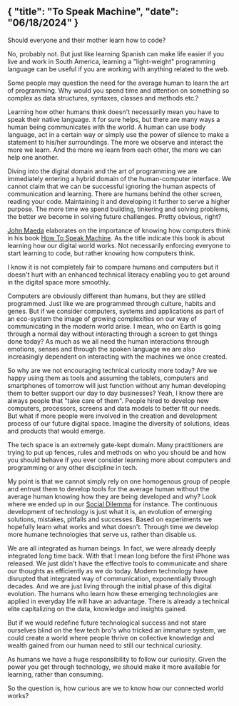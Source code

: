 {
  "title": "To Speak Machine",
  "date": "06/18/2024"
}
---

Should everyone and their mother learn how to code? 

No, probably not. But just like learning Spanish can make life easier if you live and work in South America, learning a "light-weight" programming language can be useful if you are working with anything related to the web.

Some people may question the need for the average human to learn the art of programming. Why would you spend time and attention on something so complex as data structures, syntaxes, classes and methods etc.?

Learning how other humans think doesn't necessarily mean you have to speak their native language. It for sure helps, but there are many ways a human being communicates with the world.
A human can use body language, act in a certain way or simply use the power of silence to make a statement to his/her surroundings. 
The more we observe and interact the more we learn. And the more we learn from each other, the more we can help one another. 

Diving into the digital domain and the art of programming we are immediately entering a hybrid domain of the human-computer interface. We cannot claim that we can be successful ignoring the human aspects of communication and learning.
There are humans behind the other screen, reading your code. Maintaining it and developing it further to serve a higher purpose. The more time we spend building, tinkering and solving problems, the better we become in solving future challenges. Pretty obvious, right?

[John Maeda](https://en.wikipedia.org/wiki/John_Maeda) elaborates on the importance of knowing how computers think in his book [How To Speak Machine](https://www.penguinrandomhouse.com/books/539046/how-to-speak-machine-by-john-maeda/#:~:text=In%20How%20to%20Speak%20Machine,in%20motion%2C%20algorithms%20never%20tire.). As the title indicate this book is about learning how our digital world works. Not necessarily enforcing everyone to start learning to code, but rather knowing how computers think. 

I know it is not completely fair to compare humans and computers but it doesn't hurt with an enhanced technical literacy enabling you to get around in the digital space more smoothly.

Computers are obviously different than humans, but they are stilled programmed. Just like we are programmed through culture, habits and genes. But if we consider computers, systems and applications as part of an eco-system the image of growing complexities on our way of communicating in the modern world arise. I mean, who on Earth is going through a normal day without interacting through a screen to get things done today? As much as we all need the human interactions through emotions, senses and through the spoken language we are also increasingly dependent on interacting with the machines we once created.

So why are we not encouraging technical curiosity more today? Are we happy using them as tools and assuming the tablets, computers and smartphones of tomorrow will just function without any human developing them to better support our day to day businesses? 
Yeah, I know there are always people that "take care of them". People hired to develop new computers, processors, screens and data models to better fit our needs. But what if more people were involved in the creation and development process of our future digital space. Imagine the diversity of solutions, ideas and products that would emerge. 

The tech space is an extremely gate-kept domain. Many practitioners are trying to put up fences, rules and methods on who you should be and how you should behave if you ever consider learning more about computers and programming or any other discipline in tech.

My point is that we cannot simply rely on one homogenous group of people and entrust them to develop tools for the average human without the average human knowing how they are being developed and why? Look where we ended up in our [Social Dilemma](https://www.youtube.com/watch?v=rvg0eY_Ls4Y) for instance. 
The continuous development of technology is just what it is, an evolution of emerging solutions, mistakes, pitfalls and successes. Based on experiments we hopefully learn what works and what doesn't. Through time we develop more humane technologies that serve us, rather than disable us. 

We are all integrated as human beings. In fact, we were already deeply integrated long time back. With that I mean long before the first iPhone was released. We just didn't have the effective tools to communicate and share our thoughts as efficiently as we do today. Modern technology have disrupted that integrated way of communication, exponentially through decades. And we are just living through the initial phase of this digital evolution. 
The humans who learn how these emerging technologies are applied in everyday life will have an advantage. There is already a technical elite capitalizing on the data, knowledge and insights gained. 

But if we would redefine future technological success and not stare ourselves blind on the few tech bro's who tricked an immature system, we could create a world where people thrive on collective knowledge and wealth gained from our human need to still our technical curiosity. 

As humans we have a huge responsibility to follow our curiosity. Given the power you get through technology, we should make it more available for learning, rather than consuming. 

So the question is, how curious are we to know how our connected world works? 
